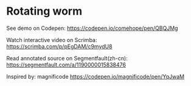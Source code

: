 # Rotating worm

See demo on Codepen: https://codepen.io/comehope/pen/QBQJMg

Watch interactive video on Scrimba: https://scrimba.com/p/pEgDAM/c9mydU8

Read annotated source on Segmentfault(zh-cn): https://segmentfault.com/a/1190000015838476

Inspired by: magnificode https://codepen.io/magnificode/pen/YqJwaM
